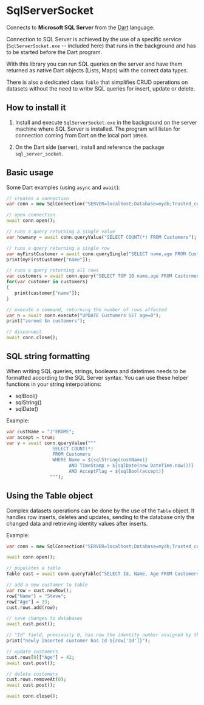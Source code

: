 # SqlServerSocket

Connects to **Microsoft SQL Server** from the [Dart](dartlang.org) language.

Connection to SQL Server is achieved by the use of a specific service (`SqlServerSocket.exe` -- included here) that runs in the background and has to be started before the Dart program.

With this library you can run SQL queries on the server and have them returned as native Dart objects (Lists, Maps) with the correct data types.

There is also a dedicated class `Table` that simplifies CRUD operations on datasets without the need to writw SQL queries for insert, update or delete. 

## How to install it

1. Install and execute `SqlServerSocket.exe` in the background on the server machine where SQL Server is installed. The program will listen for connection coming from Dart on the local port `10980`.

2. On the Dart side (server), install and reference the package `sql_server_socket`.

## Basic usage

Some Dart examples (using `async` and `await`): 

```Dart
// creates a connection 
var conn = new SqlConnection("SERVER=localhost;Database=mydb;Trusted_connection=yes");

// open connection
await conn.open();

// runs a query returning a single value
var howmany = await conn.queryValue("SELECT COUNT(*) FROM Customers");

// runs a query returning a single row
var myFirstCustomer = await conn.querySingle("SELECT name,age FROM Custormers");
print(myFirstCustomer["name"]);

// runs a query returning all rows
var customers = await conn.query("SELECT TOP 10 name,age FROM Custormers");
for(var customer in customers)
{
   print(customer["name"]);
}

// execute a command, returning the number of rows affected
var n = await conn.execute("UPDATE Customers SET age=0");
print("zeroed $n customers");

// disconnect
await conn.close();
```

## SQL string formatting

When writing SQL queries, strings, booleans and datetimes needs to be formatted according to the SQL Server syntax. You can use these helper functions in your string interpolations:

* sqlBool()
* sqlString()
* sqlDate()

Example:

```Dart
var custName = "J'EROME";
var accept = true;
var v = await conn.queryValue("""
                 SELECT COUNT(*) 
                 FROM Customers 
                 WHERE Name = ${sqlString(custName)} 
                       AND TimeStamp > ${sqlDate(new DateTime.now())}
                       AND AcceptFlag = ${sqlBool(accept)}
                """);
```

## Using the Table object

Complex datasets operations can be done by the use of the `Table` object. It handles row inserts, deletes and updates, sending to the database only the changed data and retrieving identity values after inserts.

Example:

```Dart
var conn = new SqlConnection("SERVER=localhost;Database=mydb;Trusted_connection=yes");

await conn.open();

// populates a table
Table cust = await conn.queryTable("SELECT Id, Name, Age FROM Customers");

// add a new customer to table
var row = cust.newRow();
row["Name"] = "Steve";
row["Age"] = 33;
cust.rows.add(row);

// save changes to databases
await cust.post();

// "Id" field, previously 0, has now the identity number assigned by the database
print("newly inserted customer has Id ${row['Id']}");

// update customers
cust.rows[0]["Age"] = 42;
await cust.post();

// delete customers
cust.rows.removeAt(0);
await cust.post();

await conn.close();
```

